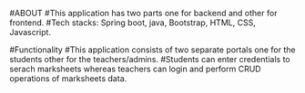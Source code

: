 #ABOUT
#This application has two parts one for backend and other for frontend.
#Tech stacks: Spring boot, java, Bootstrap, HTML, CSS, Javascript.

#Functionality
#This application consists of two separate portals one for the students other for the teachers/admins.
#Students can enter credentials to serach marksheets whereas teachers can login and perform CRUD operations of marksheets data.

